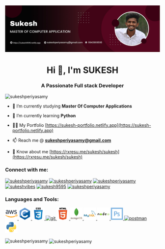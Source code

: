 ![logo](https://github.com/sukeshperiyasamy/sukeshperiyasamy/blob/main/github%20banner.jpg)
<h1 align="center">Hi 👋, I'm SUKESH</h1>
<h3 align="center">A Passionate Full stack Developer</h3>

<p align="left"> <img src="https://komarev.com/ghpvc/?username=sukeshperiyasamy&label=Profile%20views&color=0e75b6&style=flat" alt="sukeshperiyasamy" /> </p>

- 🔭 I’m currently studying **Master Of Computer Applications**

- 🌱 I’m currently learning **Python**

- 👨‍💻 My Portfolio [https://sukesh-portfolio.netlify.app](https://sukesh-portfolio.netlify.app)

- 📫 Reach me @ **sukeshperiyasamy@gmail.com**

- 📄 Know about me [https://rxresu.me/sukesh/sukesh](https://rxresu.me/sukesh/sukesh)

<h3 align="left">Connect with me:</h3>
<p align="left">
<a href="https://codepen.io/sukeshperiyasamy" target="blank"><img align="center" src="https://raw.githubusercontent.com/rahuldkjain/github-profile-readme-generator/master/src/images/icons/Social/codepen.svg" alt="sukeshperiyasamy" height="30" width="40" /></a>
<a href="https://linkedin.com/in/sukeshperiyasamy" target="blank"><img align="center" src="https://raw.githubusercontent.com/rahuldkjain/github-profile-readme-generator/master/src/images/icons/Social/linked-in-alt.svg" alt="sukeshperiyasamy" height="30" width="40" /></a>
<a href="https://instagram.com/sukeshperiyasamy" target="blank"><img align="center" src="https://raw.githubusercontent.com/rahuldkjain/github-profile-readme-generator/master/src/images/icons/Social/instagram.svg" alt="sukeshperiyasamy" height="30" width="40" /></a>
<a href="https://www.youtube.com/c/sukeshvibes" target="blank"><img align="center" src="https://raw.githubusercontent.com/rahuldkjain/github-profile-readme-generator/master/src/images/icons/Social/youtube.svg" alt="sukeshvibes" height="30" width="40" /></a>
<a href="https://www.codechef.com/users/sukesh9595" target="blank"><img align="center" src="https://cdn.jsdelivr.net/npm/simple-icons@3.1.0/icons/codechef.svg" alt="sukesh9595" height="30" width="40" /></a>
<a href="https://www.hackerrank.com/sukeshperiyasamy" target="blank"><img align="center" src="https://raw.githubusercontent.com/rahuldkjain/github-profile-readme-generator/master/src/images/icons/Social/hackerrank.svg" alt="sukeshperiyasamy" height="30" width="40" /></a>
</p>

<h3 align="left">Languages and Tools:</h3>
<p align="left"> <a href="https://aws.amazon.com" target="_blank" rel="noreferrer"> <img src="https://raw.githubusercontent.com/devicons/devicon/master/icons/amazonwebservices/amazonwebservices-original-wordmark.svg" alt="aws" width="40" height="40"/> </a> <a href="https://www.cprogramming.com/" target="_blank" rel="noreferrer"> <img src="https://raw.githubusercontent.com/devicons/devicon/master/icons/c/c-original.svg" alt="c" width="40" height="40"/> </a> <a href="https://www.w3schools.com/css/" target="_blank" rel="noreferrer"> <img src="https://raw.githubusercontent.com/devicons/devicon/master/icons/css3/css3-original-wordmark.svg" alt="css3" width="40" height="40"/> </a> <a href="https://git-scm.com/" target="_blank" rel="noreferrer"> <img src="https://www.vectorlogo.zone/logos/git-scm/git-scm-icon.svg" alt="git" width="40" height="40"/> </a> <a href="https://www.w3.org/html/" target="_blank" rel="noreferrer"> <img src="https://raw.githubusercontent.com/devicons/devicon/master/icons/html5/html5-original-wordmark.svg" alt="html5" width="40" height="40"/> </a> <a href="https://www.mongodb.com/" target="_blank" rel="noreferrer"> <img src="https://raw.githubusercontent.com/devicons/devicon/master/icons/mongodb/mongodb-original-wordmark.svg" alt="mongodb" width="40" height="40"/> </a> <a href="https://www.mysql.com/" target="_blank" rel="noreferrer"> <img src="https://raw.githubusercontent.com/devicons/devicon/master/icons/mysql/mysql-original-wordmark.svg" alt="mysql" width="40" height="40"/> </a> <a href="https://nodejs.org" target="_blank" rel="noreferrer"> <img src="https://raw.githubusercontent.com/devicons/devicon/master/icons/nodejs/nodejs-original-wordmark.svg" alt="nodejs" width="40" height="40"/> </a> <a href="https://www.photoshop.com/en" target="_blank" rel="noreferrer"> <img src="https://raw.githubusercontent.com/devicons/devicon/master/icons/photoshop/photoshop-line.svg" alt="photoshop" width="40" height="40"/> </a> <a href="https://postman.com" target="_blank" rel="noreferrer"> <img src="https://www.vectorlogo.zone/logos/getpostman/getpostman-icon.svg" alt="postman" width="40" height="40"/> </a> <a href="https://www.python.org" target="_blank" rel="noreferrer"> <img src="https://raw.githubusercontent.com/devicons/devicon/master/icons/python/python-original.svg" alt="python" width="40" height="40"/> </a> </p>

<p><img align="left" src="https://github-readme-stats.vercel.app/api/top-langs?username=sukeshperiyasamy&show_icons=true&locale=en&layout=compact" alt="sukeshperiyasamy" /></p>

<p>&nbsp;<img align="center" src="https://github-readme-stats.vercel.app/api?username=sukeshperiyasamy&show_icons=true&locale=en" alt="sukeshperiyasamy" /></p>


